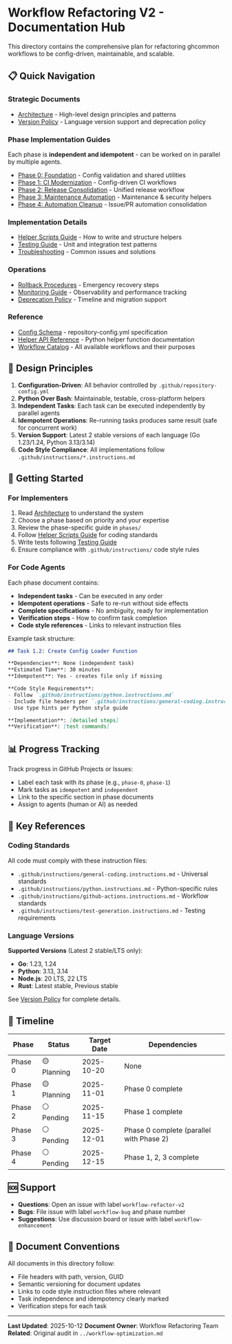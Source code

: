 <!-- file: docs/refactors/workflows/v2/README.md -->
<!-- version: 1.0.0 -->
<!-- guid: a1b2c3d4-e5f6-7a8b-9c0d-1e2f3a4b5c6d -->

# Workflow Refactoring V2 - Documentation Hub

This directory contains the comprehensive plan for refactoring ghcommon workflows to be config-driven, maintainable, and scalable.

## 📋 Quick Navigation

### Strategic Documents
- [Architecture](architecture.md) - High-level design principles and patterns
- [Version Policy](version-policy.md) - Language version support and deprecation policy

### Phase Implementation Guides
Each phase is **independent and idempotent** - can be worked on in parallel by multiple agents.

- [Phase 0: Foundation](phases/phase-0-foundation.md) - Config validation and shared utilities
- [Phase 1: CI Modernization](phases/phase-1-ci-modernization.md) - Config-driven CI workflows
- [Phase 2: Release Consolidation](phases/phase-2-release-consolidation.md) - Unified release workflow
- [Phase 3: Maintenance Automation](phases/phase-3-maintenance-automation.md) - Maintenance & security helpers
- [Phase 4: Automation Cleanup](phases/phase-4-automation-cleanup.md) - Issue/PR automation consolidation

### Implementation Details
- [Helper Scripts Guide](implementation/helper-scripts.md) - How to write and structure helpers
- [Testing Guide](implementation/testing-guide.md) - Unit and integration test patterns
- [Troubleshooting](implementation/troubleshooting.md) - Common issues and solutions

### Operations
- [Rollback Procedures](operations/rollback-procedures.md) - Emergency recovery steps
- [Monitoring Guide](operations/monitoring.md) - Observability and performance tracking
- [Deprecation Policy](operations/deprecation-policy.md) - Timeline and migration support

### Reference
- [Config Schema](reference/config-schema.md) - repository-config.yml specification
- [Helper API Reference](reference/helper-api.md) - Python helper function documentation
- [Workflow Catalog](reference/workflow-catalog.md) - All available workflows and their purposes

## 🎯 Design Principles

1. **Configuration-Driven**: All behavior controlled by `.github/repository-config.yml`
2. **Python Over Bash**: Maintainable, testable, cross-platform helpers
3. **Independent Tasks**: Each task can be executed independently by parallel agents
4. **Idempotent Operations**: Re-running tasks produces same result (safe for concurrent work)
5. **Version Support**: Latest 2 stable versions of each language (Go 1.23/1.24, Python 3.13/3.14)
6. **Code Style Compliance**: All implementations follow `.github/instructions/*.instructions.md`

## 🚀 Getting Started

### For Implementers
1. Read [Architecture](architecture.md) to understand the system
2. Choose a phase based on priority and your expertise
3. Review the phase-specific guide in `phases/`
4. Follow [Helper Scripts Guide](implementation/helper-scripts.md) for coding standards
5. Write tests following [Testing Guide](implementation/testing-guide.md)
6. Ensure compliance with `.github/instructions/` code style rules

### For Code Agents
Each phase document contains:
- **Independent tasks** - Can be executed in any order
- **Idempotent operations** - Safe to re-run without side effects
- **Complete specifications** - No ambiguity, ready for implementation
- **Verification steps** - How to confirm task completion
- **Code style references** - Links to relevant instruction files

Example task structure:
```markdown
## Task 1.2: Create Config Loader Function

**Dependencies**: None (independent task)
**Estimated Time**: 30 minutes
**Idempotent**: Yes - creates file only if missing

**Code Style Requirements**:
- Follow `.github/instructions/python.instructions.md`
- Include file headers per `.github/instructions/general-coding.instructions.md`
- Use type hints per Python style guide

**Implementation**: [detailed steps]
**Verification**: [test commands]
```

## 📊 Progress Tracking

Track progress in GitHub Projects or Issues:
- Label each task with its phase (e.g., `phase-0`, `phase-1`)
- Mark tasks as `idempotent` and `independent`
- Link to the specific section in phase documents
- Assign to agents (human or AI) as needed

## 🔗 Key References

### Coding Standards
All code must comply with these instruction files:
- `.github/instructions/general-coding.instructions.md` - Universal standards
- `.github/instructions/python.instructions.md` - Python-specific rules
- `.github/instructions/github-actions.instructions.md` - Workflow standards
- `.github/instructions/test-generation.instructions.md` - Testing requirements

### Language Versions
**Supported Versions** (Latest 2 stable/LTS only):
- **Go**: 1.23, 1.24
- **Python**: 3.13, 3.14
- **Node.js**: 20 LTS, 22 LTS
- **Rust**: Latest stable, Previous stable

See [Version Policy](version-policy.md) for complete details.

## 📅 Timeline

| Phase   | Status     | Target Date | Dependencies                             |
| ------- | ---------- | ----------- | ---------------------------------------- |
| Phase 0 | 🟡 Planning | 2025-10-20  | None                                     |
| Phase 1 | 🟡 Planning | 2025-11-01  | Phase 0 complete                         |
| Phase 2 | ⚪ Pending  | 2025-11-15  | Phase 1 complete                         |
| Phase 3 | ⚪ Pending  | 2025-12-01  | Phase 0 complete (parallel with Phase 2) |
| Phase 4 | ⚪ Pending  | 2025-12-15  | Phase 1, 2, 3 complete                   |

## 🆘 Support

- **Questions**: Open an issue with label `workflow-refactor-v2`
- **Bugs**: File issue with label `workflow-bug` and phase number
- **Suggestions**: Use discussion board or issue with label `workflow-enhancement`

## 📄 Document Conventions

All documents in this directory follow:
- File headers with path, version, GUID
- Semantic versioning for document updates
- Links to code style instruction files where relevant
- Task independence and idempotency clearly marked
- Verification steps for each task

---

**Last Updated**: 2025-10-12
**Document Owner**: Workflow Refactoring Team
**Related**: Original audit in `../workflow-optimization.md`
